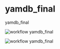# yamdb_final
yamdb_final


![workflow yamdb_final](https://github.com/fattybobcat/yamdb_final/workflows/yamdb/badge.svg)

![workflow yamdb_final](https://github.com/fattybobcat/yamdb_final/workflows/.github/workflows/yamdb.yaml/badge.svg)

